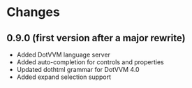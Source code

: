 # Changes

## 0.9.0 (first version after a major rewrite)
* Added DotVVM language server
* Added auto-completion for controls and properties
* Updated dothtml grammar for DotVVM 4.0
* Added expand selection support
